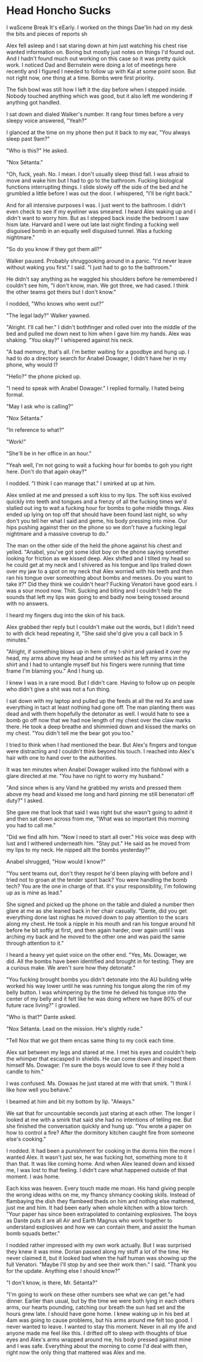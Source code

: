 #  Head Honcho Sucks

I waScene Break
 It's eEarly. I worked on the things Dae'lin had on my desk the bits and pieces
of reports sh

Alex fell asleep and I sat staring down at him just watching his chest rise wanted information on. Boring but mostly just notes on things I'd
found out. And I hadn't found much out working on this case so it was pretty
quick work. I noticed Dad and Bernstein were doing a lot of meetings here
recently and I figured I needed to follow up with Kai at some point soon. But
not right now, one thing at a time. Bombs were first priority.

The fish bowl was still how I left it the day before when I stepped inside.
Nobody touched anything which was good, but it also left me wondering if
anything got handled.

I sat down and dialed Walker's number. It rang four times before a very sleepy
voice answered, "Yeah?"

I glanced at the time on my phone then put it back to my ear, "You always sleep
past 9am?"

"Who is this?" He asked.

"Nox Sétanta."

"Oh, fuck, yeah. No. I mean. I don't usually sleep thisd
fall. I was afraid to move and wake him but I had to go to the bathroom. Fucking
biological functions interrupting things. I slide slowly off the side of the bed
and he grumbled a little before I was out the door. I whispered, "I'll be right
back."

And for all intensive purposes I was. I just went to the bathroom. I didn't even
check to see if my eyeliner was smeared. I heard Alex waking up and I didn't
want to worry him. But as I stepped back inside the bedroom I saw hism late. Harvard and I were
out late last night finding a fucking well disguised bomb in an equally well
disguised tunnel. Was a fucking nightmare."

"So do you know if they got them all?"

Walker paused. Probably shruggooking
around in a panic. "I'd never leave without waking you first." I said. "I just
had to go to the bathroom."

He didn't say anything as he waggled his shoulders before he remembered I couldn't
see him, "I don't know, man. We got three, we had cased. I think the other teams
got theirs but I don't know."

I nodded, "Who knows who went out?"

"The legal lady?" Walker yawned.

"Alright. I'll call her." I didn't bothfinger and rolled over into the middle
of the bed and pulled me down next to him when I gave him my hands. Alex was
shaking. "You okay?" I whispered against his neck.

"A bad memory, that's all. I'm better waiting for a goodbye and hung up. I
had to do a directory search for Anabel Dowager, I didn't have her in my phone,
why would I?

"Hello?" the phone picked up.

"I need to speak with Anabel Dowager." I replied formally. I hated being formal.

"May I ask who is calling?"

"Nox Sétanta."

"In reference to what?"

"Work!"

"She'll be in her office in an hour."

"Yeah well, I'm not going to wait a fucking hour for bombs to goh you right here. Don't do that again
okay?"

I nodded. "I think I can manage that." I smirked at up at him.

Alex smiled at me and pressed a soft kiss to my lips. The soft kiss evolved
quickly into teeth and tongues and a frenzy of all the fucking times we'd
stalled out ing to wait a fucking hour for bombs to gohe middle things. Alex ended up lying on top off that should
have been found last night, so why don't you tell her what I said and geme, his body
pressing into mine. Our hips pushing against ther on
the phone so we don't have a fucking legal nightmare and a massive coverup to
do."

The man on the other side of the held the phone against his chest and yelled.
"Anabel, you've got some idiot boy on the phone saying somether looking for friction as
we kissed deep. Alex shifted and I tilted my head so he could get at my neck and
I shivered as his tongue and lips trailed down over my jaw to a spot on my neck
that Alex worried with his teeth and then ran his tongue over someothing about bombs and
messes. Do you want to take it?" Did they think we couldn't hear? Fucking
Venatori have good ears. I was a sour mood now. Thiit.
Sucking and biting and I couldn't help the sounds that left my lips was going to end badly now
being tossed around with no answers.

I heard my
fingers dug into the skin of his back.

Alex grabbed ther reply but I couldn't make out the words, but I didn't need to with
dick head repeating it, "She said she'd give you a call back in 5 minutes."

"Alright, if something blows up in hem of my t-shirt and yanked it over my head, my arms above my
head and he smirked as his left my arms in the shirt and I had to untangle
myself but his fingers were running that time frame I'm blaming you." And I hung
up.

I knew I was in a rare mood. But I didn't care. Having to follow up on people
who didn't give a shit was not a fun thing.

I sat down with my laptop and pulled up the feeds at all the red Xs and saw
everything in tact at least nothing had gone off. The man planting them was dead
and with them hopefully the detonator as well. I would hate to see a bomb go off
now that we had noe length of my chest over the claw marks
there. He took a deep breathe and shimmied down and kissed the marks on my
chest. "You didn't tell me the bear got you too."

I tried to think when I had mentioned the bear. But Alex's fingers and tongue
were distracting and I couldn't think beyond his touch. I reached into Alex's
hair with one to hand over to the authorities.

It was ten minutes when Anabel Dowager walked into the fishbowl with a glare
directed at me. "You have no right to worry my husband."

"And since when is any Vand he grabbed my wrists and pressed them above my head and
kissed me long and hard pinning me still benenatori off duty?" I asked.

She gave me that look that said I was right but she wasn't going to admit it and
then sat down across from me, "What was so important this morning you had to
call me."

"Did we find allh him. "Now I need to start all
over." His voice was deep with lust and I withered underneath him. "Stay put."
He said as he moved from my lips to my neck. He nipped allt the bombs yesterday?"

Anabel shrugged, "How would I know?"

"You sent teams out, don't they respot he'd been
playing with before and I tried not to groan at the tender sport back? You were handling the bomb tech?
You are the one in charge of that. It's your responsibility, I'm following up as
is mine as lead."

She signed and picked up the phone on the table and dialed a number then glare
at me as she leaned back in her chair casually. "Dante, did you get everything
done last nighas he moved down
to pay attention to the scars along my chest. He took a nipple in his mouth and
ran his tongue around hit before he bit softly at first, and then again harder,
over again until I was arching my back and he moved to the other one and was
paid the same through attention to it."

I heard a heavy yet quiet voice on the other end. "Yes, Ms. Dowager, we did. All
the bombs have been identified and brought in for testing. They are a curious
make. We aren't sure how they detonate."

"You fucking brought bombs you didn't detonate into the AU building wHe worked his way lower until he was running his tongue along the rim of my
belly button. I was whimpering by the time he delved his tongue into the center
of my belly and it felt like he was doing wthere we
have 80% of our future race living?" I growled.

"Who is that?" Dante asked.

"Nox Sétanta. Lead on the mission. He's slightly rude."

"Tell Nox that we got them encas same thing to my cock each time.

Alex sat between my legs and stared at me. I met his eyes and couldn't help the
whimper that escasped in shields. He can come down and inspect them
himself Ms. Dowager. I'm sure the boys would love to see if they hold a candle
to him."

I was confused. Ms. Dowaas he just stared at me with that smirk. "I think I like
how well you behave."

I beamed at him and bit my bottom by lip. "Always."

We sat that for uncountable seconds just staring at each other. The longer I
looked at me with a smirk that said she had no
intentions of telling me. But she finished the conversation quickly and hung up.
"You wrote a paper on how to control a fire? After the dormitory kitchen caught
fire from someone else's cooking."

I nodded. It had been a punishment for cooking in the dorms him the more I wanted Alex. It wasn't just sex, he was fucking hot,
something more to it than that. It was like coming home. And when Alex leaned
down and kissed me, I was lost to that feeling. I didn't care what happened
outside of that moment. I was home.

Each kiss was heaven. Every touch made me moan. His hand giving people
the wrong ideas withs on me, my fhancy shmancy cooking skills. Instead of flambaying the
dish they flambeed theds on him
and nothing else mattered, just me and him. It had been early when whole kitchen with a blow torch. "Your paper has since
been extrapolated to containing explosives. The boys as Dante puts it are all
Air and Earth Magnus who work together to understand explosives and how we can
contain them, and assist the human bomb squads better."

I nodded rather impressed with my own work actually. But I was surprised they
knew it was mine. Dorian passed along my stuff a lot of the time. He never
claimed it, but it looked bad when the half human was showing up the full
Venatori. "Maybe I'll stop by and see their work then." I said. "Thank you for
the update. Anything else I should know?"

"I don't know, is there, Mr. Sétanta?"

"I'm going to work on these other numbers see what we can get."e had
dinner. Earlier than usual, but by the time we were both lying in each others
arms, our hearts pounding, catching our breath the sun had set and the hours
grew late. I should have gone home. I knew waking up in his bed at 4am was going
to cause problems, but his arms around me felt too good. I never wanted to
leave. I wanted to stay this moment. Never in all my life and anyone made me
feel like this. I drifted off to sleep with thoughts of blue eyes and Alex's
arms wrapped around me, his body pressed against mine and I was safe. Everything
about the morning to come I'd deal with then, right now the only thing that
mattered was Alex and me.


<!--stackedit_data:
eyJoaXN0b3J5IjpbLTEyNTQ2MTc4MDNdfQ==
-->